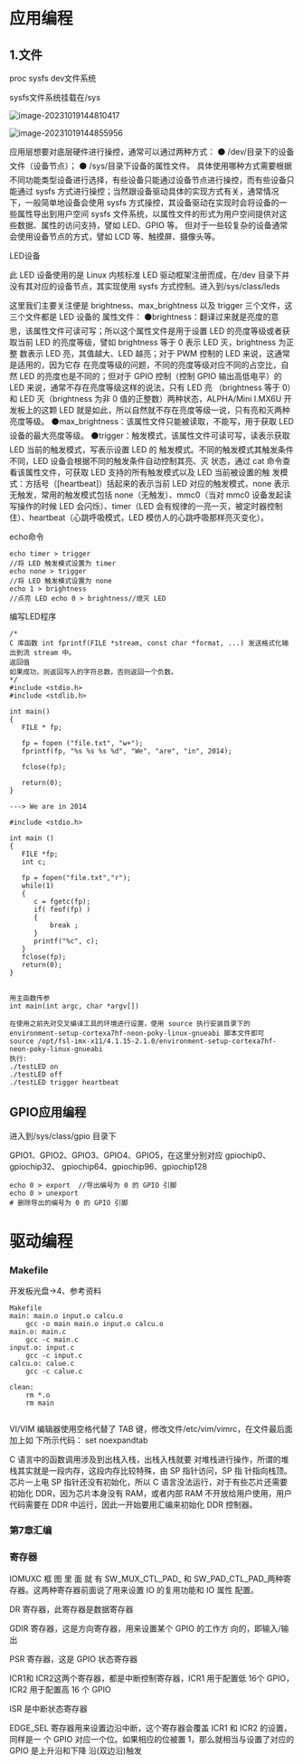 # 应用编程

## 1.文件

proc sysfs dev文件系统

sysfs文件系统挂载在/sys

![image-20231019144810417](C:\Users\DELL\AppData\Roaming\Typora\typora-user-images\image-20231019144810417.png)

![image-20231019144855956](C:\Users\DELL\AppData\Roaming\Typora\typora-user-images\image-20231019144855956.png)

应用层想要对底层硬件进行操控，通常可以通过两种方式：
⚫
/dev/目录下的设备文件（设备节点）；
⚫
/sys/目录下设备的属性文件。
具体使用哪种方式需要根据不同功能类型设备进行选择，有些设备只能通过设备节点进行操控，而有些设备只能通过 sysfs 方式进行操控；当然跟设备驱动具体的实现方式有关，通常情况下，一般简单地设备会使用 sysfs 方式操控，其设备驱动在实现时会将设备的一些属性导出到用户空间 sysfs 文件系统，以属性文件的形式为用户空间提供对这些数据、属性的访问支持，譬如 LED、GPIO 等。
但对于一些较复杂的设备通常会使用设备节点的方式，譬如 LCD 等、触摸屏、摄像头等。

LED设备

此 LED 设备使用的是 Linux 内核标准 LED 驱动框架注册而成，在/dev 目录下并没有其对应的设备节点，其实现使用 sysfs 方式控制。进入到/sys/class/leds 

这里我们主要关注便是 brightness、max_brightness 以及 trigger 三个文件，这三个文件都是 LED 设备的
属性文件：
⚫brightness：翻译过来就是亮度的意思，该属性文件可读可写；所以这个属性文件是用于设置 LED
的亮度等级或者获取当前 LED 的亮度等级，譬如 brightness 等于 0 表示 LED 灭，brightness 为正整
数表示 LED 亮，其值越大、LED 越亮；对于 PWM 控制的 LED 来说，这通常是适用的，因为它存
在亮度等级的问题，不同的亮度等级对应不同的占空比，自然 LED 的亮度也是不同的；但对于 GPIO
控制（控制 GPIO 输出高低电平）的 LED 来说，通常不存在亮度等级这样的说法，只有 LED 亮
（brightness 等于 0）和 LED 灭（brightness 为非 0 值的正整数）两种状态，ALPHA/Mini I.MX6U
开发板上的这颗 LED 就是如此，所以自然就不存在亮度等级一说，只有亮和灭两种亮度等级。
⚫max_brightness：该属性文件只能被读取，不能写，用于获取 LED 设备的最大亮度等级。
⚫trigger：触发模式，该属性文件可读可写，读表示获取 LED 当前的触发模式，写表示设置 LED 的
触发模式。不同的触发模式其触发条件不同，LED 设备会根据不同的触发条件自动控制其亮、灭
状态，通过 cat 命令查看该属性文件，可获取 LED 支持的所有触发模式以及 LED 当前被设置的触
发模式：方括号（[heartbeat]）括起来的表示当前 LED 对应的触发模式，none 表示无触发，常用的触发模式包括
none（无触发）、mmc0（当对 mmc0 设备发起读写操作的时候 LED 会闪烁）、timer（LED 会有规律的一亮一灭，被定时器控制住）、heartbeat（心跳呼吸模式，LED 模仿人的心跳呼吸那样亮灭变化）。

echo命令

```
echo timer > trigger
//将 LED 触发模式设置为 timer
echo none > trigger
//将 LED 触发模式设置为 none
echo 1 > brightness
//点亮 LED echo 0 > brightness//熄灭 LED
```

编写LED程序

```
/*
C 库函数 int fprintf(FILE *stream, const char *format, ...) 发送格式化输出到流 stream 中。
返回值
如果成功，则返回写入的字符总数，否则返回一个负数。
*/
#include <stdio.h>
#include <stdlib.h>

int main()
{
   FILE * fp;

   fp = fopen ("file.txt", "w+");
   fprintf(fp, "%s %s %s %d", "We", "are", "in", 2014);
   
   fclose(fp);
   
   return(0);
}

---> We are in 2014

#include <stdio.h>

int main ()
{
   FILE *fp;
   int c;

   fp = fopen("file.txt","r");
   while(1)
   {
      c = fgetc(fp);
      if( feof(fp) )
      {
          break ;
      }
      printf("%c", c);
   }
   fclose(fp);
   return(0);
}


用主函数传参
int main(int argc, char *argv[])

在使用之前先对交叉编译工具的环境进行设置，使用 source 执行安装目录下的
environment-setup-cortexa7hf-neon-poky-linux-gnueabi 脚本文件即可
source /opt/fsl-imx-x11/4.1.15-2.1.0/environment-setup-cortexa7hf-neon-poky-linux-gnueabi
执行:
./testLED on
./testLED off
./testLED trigger heartbeat 
```

## GPIO应用编程

进入到/sys/class/gpio 目录下

 GPIO1、GPIO2、GPIO3、GPIO4、GPIO5，在这里分别对应 gpiochip0、gpiochip32、
gpiochip64、gpiochip96、gpiochip128

```
echo 0 > export  //导出编号为 0 的 GPIO 引脚
echo 0 > unexport
# 删除导出的编号为 0 的 GPIO 引脚
```



# 驱动编程

### Makefile

开发板光盘->4、参考资料

```
Makefile
main: main.o input.o calcu.o
	gcc -o main main.o input.o calcu.o 
main.o: main.c
	gcc -c main.c
input.o: input.c
	gcc -c input.c
calcu.o: calue.c
	gcc -c calue.c
	
clean:
	rm *.o 
	rm main
	
```

VI/VIM 编辑器使用空格代替了 TAB 键，修改文件/etc/vim/vimrc，在文件最后面加上如
下所示代码：
set noexpandtab

C 语言中的函数调用涉及到出栈入栈，出栈入栈就要
对堆栈进行操作，所谓的堆栈其实就是一段内存，这段内存比较特殊，由 SP 指针访问，SP 指
针指向栈顶。芯片一上电 SP 指针还没有初始化，所以 C 语言没法运行，对于有些芯片还需要
初始化 DDR，因为芯片本身没有 RAM，或者内部 RAM 不开放给用户使用，用户代码需要在
DDR 中运行，因此一开始要用汇编来初始化 DDR 控制器。

### 第7章汇编

### 寄存器

IOMUXC
框 图 里 面 就 有
SW_MUX_CTL_PAD_ 和
SW_PAD_CTL_PAD_两种寄存器。这两种寄存器前面说了用来设置 IO 的复用功能和 IO 属性
配置。

DR 寄存器，此寄存器是数据寄存器

 GDIR 寄存器，这是方向寄存器，用来设置某个 GPIO 的工作方
向的，即输入/输出

 PSR 寄存器，这是 GPIO 状态寄存器

ICR1和 ICR2这两个寄存器，都是中断控制寄存器，ICR1 用于配置低 16个 GPIO，
ICR2 用于配置高 16 个 GPIO

ISR 是中断状态寄存器

EDGE_SEL 寄存器用来设置边沿中断，这个寄存器会覆盖 ICR1 和 ICR2 的设置，同样是一
个 GPIO 对应一个位。如果相应的位被置 1，那么就相当与设置了对应的 GPIO 是上升沿和下降
沿(双边沿)触发

